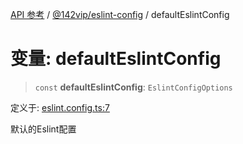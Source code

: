 [API 参考](../../../packages.md) / [@142vip/eslint-config](../index.md) / defaultEslintConfig

# 变量: defaultEslintConfig

> `const` **defaultEslintConfig**: `EslintConfigOptions`

定义于: [eslint.config.ts:7](https://github.com/142vip/core-x/blob/293ce1057e8ca17514533d1e98d7acd05ef45b34/packages/eslint-config/src/eslint.config.ts#L7)

默认的Eslint配置
